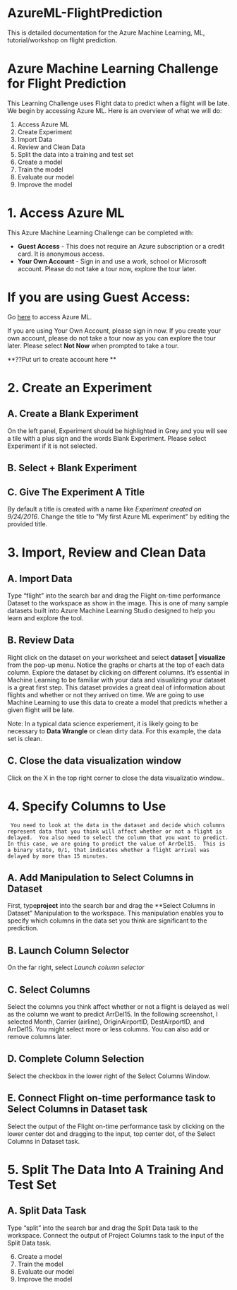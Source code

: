# AzureML-FlightPrediction
This is detailed documentation for the Azure Machine Learning, ML, tutorial/workshop on flight prediction.

# Azure Machine Learning Challenge for Flight Prediction

This Learning Challenge uses Flight data to predict when a flight will be late. We begin by accessing Azure ML. Here is an overview of what we will do:
1. Access Azure ML
2. Create Experiment
3. Import Data
4. Review and Clean Data
5. Split the data into a training and test set
6. Create a model
7. Train the model
8. Evaluate our model
9. Improve the model
 
# 1. Access Azure ML

This Azure Machine Learning Challenge can be completed with:
* **Guest Access** - This does not require an Azure subscription or a credit card. It is anonymous access.
* **Your Own Account** - Sign in and use a work, school or Microsoft account. Please do not take a tour now, explore the tour later.

# If you are using Guest Access:

Go [here](http://studio.azureml.net/home) to access Azure ML.

If you are using Your Own Account, please sign in now.  If you create your own account, please do not take a tour now as you can explore the tour later. Please select **Not Now** when prompted to take a tour.

**??Put url to create account here **

# 2. Create an Experiment

## A. Create a Blank Experiment
On the left panel, Experiment should be highlighted in Grey and you will see a tile with a plus sign and the words Blank Experiment.  Please select Experiment if it is not selected.

## B. Select + Blank Experiment

## C. Give The Experiment A Title
By default a title is created with a name like *Experiment created on 9/24/2016*. 
Change the title to "My first Azure ML experiment" by editing the provided title.
 
# 3. Import, Review and Clean Data
 
 ## A. Import Data
 Type “flight” into the search bar and drag the Flight on-time performance Dataset to the workspace as show in the image. This is one of many sample datasets built into Azure Machine Learning Studio designed to help you learn and explore the tool.
 
 ## B. Review Data
 Right click on the dataset on your worksheet and select **dataset | visualize** from the pop-up menu. Notice the graphs or charts at the top of each data column. Explore the dataset by clicking on different columns. It’s essential in Machine Learning to be familiar with your data and visualizing your dataset is a great first step.  This dataset provides a great deal of information about flights and whether or not they arrived on time. We are going to use Machine Learning to use this data to create a model that predicts whether a given flight will be late. 
 
 Note: In a typical data science experiement, it is likely going to be necessary to **Data Wrangle** or clean dirty data. For this example, the data set is clean.
 
 ## C. Close the data visualization window
 Click on the X in the top right corner to close the data visualizatio window..
 
# 4. Specify Columns to Use
     You need to look at the data in the dataset and decide which columns represent data that you think will affect whether or not a flight is delayed.  You also need to select the column that you want to predict.  In this case, we are going to predict the value of ArrDel15.  This is a binary state, 0/1, that indicates whether a flight arrival was delayed by more than 15 minutes.
     
## A. Add Manipulation to Select Columns in Dataset
First, type**project** into the search bar and drag the **Select Columns in Dataset" Manipulation to the workspace.
This manipulation enables you to specify which columns in the data set you think are significant to the prediction.  

## B. Launch Column Selector
On the far right, select *Launch column selector*

## C. Select Columns
Select the columns you think affect whether or not a flight is delayed as well as the column we want to predict ArrDel15. In the following screenshot, I selected Month, Carrier (airline), OriginAirportID, DestAirportID, and ArrDel15. You might select more or less columns.  You can also add or remove columns later.

## D. Complete Column Selection
Select the checkbox in the lower right of the Select Columns Window.

## E. Connect Flight on-time performance task to Select Columns in Dataset task
Select the output of the Flight on-time performance task by clicking on the lower center dot and dragging to the input, top center dot, of the Select Columns in Dataset task.

# 5. Split The Data Into A Training And Test Set

## A. Split Data Task
Type “split” into the search bar and drag the Split Data task to the workspace. Connect the output of Project Columns task to the input of the Split Data task.

6. Create a model
7. Train the model
8. Evaluate our model
9. Improve the model


